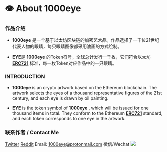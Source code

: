 # 👁️ About 1000eye


### 作品介绍

* **1000eye** 是一个基于以太坊区块链的加密艺术品。作品选择了一千位21世纪代表人物的眼睛，每只眼睛图像都采用油画的方式绘制。

* **EYE**是 **1000eye** 的Token符号，全球总计发行一千枚，它们符合以太坊 **[ERC721](https://eips.ethereum.org/EIPS/eip-721)** 标准，每一枚Token对应作品中的一只眼睛。





### INTRODUCTION

* **1000eye** is an crypto artwork based on the Ethereum blockchain. The artwork selects the eyes of a thousand representative figures of the 21st century, and each eye is drawn by oil painting.

* **EYE** is the token symbol of **1000eye** , which will be issued for one thousand items in total. They conform to the Ethereum **[ERC721](https://eips.ethereum.org/EIPS/eip-721)** standard, and each token corresponds to one eye in the artwork.


### 联系作者 / Contact Me

[Twitter](https://twitter.com/crypto1000eye)
[Reddit](https://www.reddit.com/r/1000eye/)
Email: 1000eye@protonmail.com
微信/Wechat
![](https://i.imgur.com/S276lEf.jpg)
